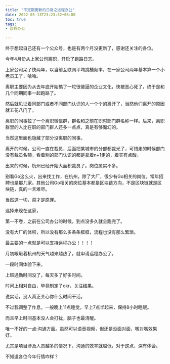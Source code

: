 ```yaml
---
title: "不定期更新的日常之远程办公"
date: 2022-05-13T23:23:52+08:00
toc: true
tags:
- 远程办公

---
```


终于想起自己还有一个公众号，也是有两个月没更新了，感谢还关注的各位。

今年4月份从上家公司离职，开启了跑路日志。

上家公司呆了快两年，以当前互联网平均跳槽频率，在一家公司两年基本算一个小老员工了，哈哈。

离职主要因为从去年底开始搞了一坨很傻逼的企业文化，快被恶心死了，终于是和几个同期同事一起跑路了。

然后就见证着同部门或者不同部门认识的人一个个的离开了，当然他们离开的原因就五花八门了。

离职的同事拉了一个离职微信群，群名和之前在职时部门群名称一样。后来，离职群里的人比在职的部门群人还多一点点，真是有够魔幻的。

当然这里面也隐藏了部分没离职的同事。

离开的时候，公司一直在裁员，后面把某城市的分部都裁光了，可惜走的时候部门没有裁员名额，看着别的部门认识的都是拿着n+1走的，着实有点酸。



出来的时候，杭州已经开始大面积裁员了。岗位属实不多。

别看Go这么火，出来找工作，在杭州，除了大厂，很少有Go相关的岗位。常年招聘也是那几家。其他公司Go相关的岗位基本都是区块链方向，不是区块链就是区块链，真的一言难尽。

当然这一切，菜才是原罪。

选择来现在这家，

第一不卷，之前在公司办公的时候，到点没多久就全跑完了。

没有大厂的体积，所以没有那么多条条框框，流程也没有那么繁琐。

最主要的一点就是可以支持远程办公！！！！

月初眼瞅着杭州的天气越来越热了，就申请远程办公了。

一段时间体验下来，

上班通勤时间没了，每天多了好多时间。

时间上相对自由，毕竟制定了okr，关注结果。

说实话，没人真正关心你什么时间干活。

不过我调整了作息，一般晚上11点睡觉，早上7点半起来，保持8小时睡眠。

而且早上时间基本没人会打扰，脑子也最清醒。

唯一不好的一点:沟通方面。虽然可以语音视频，但还是没面对面，嘴对嘴效果好。

尤其是项目涉及人员越多的情况下，沟通的效率就越低，对于这点，深有体会。

不知道各位今年行情咋样？











